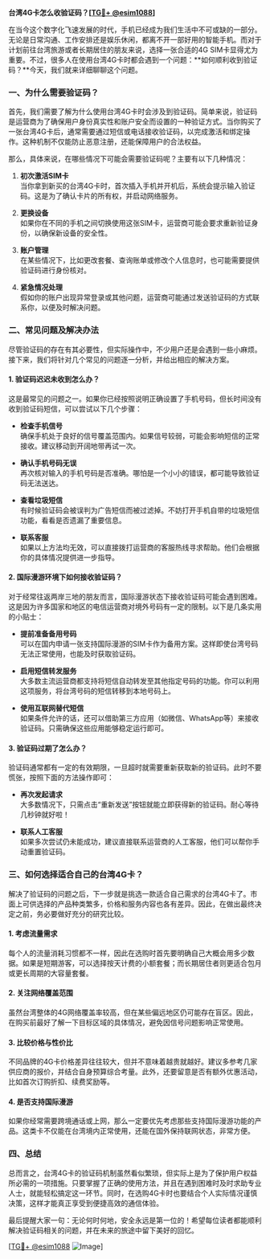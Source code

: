 **台湾4G卡怎么收验证码？[[TG💪+ @esim1088](https://t.me/s/esim1088)]**

在当今这个数字化飞速发展的时代，手机已经成为我们生活中不可或缺的一部分。无论是日常沟通、工作安排还是娱乐休闲，都离不开一部好用的智能手机。而对于计划前往台湾旅游或者长期居住的朋友来说，选择一张合适的4G SIM卡显得尤为重要。不过，很多人在使用台湾4G卡时都会遇到一个问题：**如何顺利收到验证码？**今天，我们就来详细聊聊这个问题。

### 一、为什么需要验证码？

首先，我们需要了解为什么使用台湾4G卡时会涉及到验证码。简单来说，验证码是运营商为了确保用户身份真实性和账户安全而设置的一种验证方式。当你购买了一张台湾4G卡后，通常需要通过短信或电话接收验证码，以完成激活和绑定操作。这种机制不仅能防止恶意注册，还能保障用户的合法权益。

那么，具体来说，在哪些情况下可能会需要验证码呢？主要有以下几种情况：

1. **初次激活SIM卡**  
   当你拿到新买的台湾4G卡时，首次插入手机并开机后，系统会提示输入验证码。这是为了确认卡片的所有权，并启动网络服务。

2. **更换设备**  
   如果你在不同的手机之间切换使用这张SIM卡，运营商可能会要求重新验证身份，以确保新设备的安全性。

3. **账户管理**  
   在某些情况下，比如更改套餐、查询账单或修改个人信息时，也可能需要提供验证码进行身份核对。

4. **紧急情况处理**  
   假如你的账户出现异常登录或其他问题，运营商可能通过发送验证码的方式联系你，以便及时解决问题。

### 二、常见问题及解决办法

尽管验证码的存在有其必要性，但实际操作中，不少用户还是会遇到一些小麻烦。接下来，我们将针对几个常见的问题逐一分析，并给出相应的解决方案。

#### 1. 验证码迟迟未收到怎么办？

这是最常见的问题之一。如果你已经按照说明正确设置了手机号码，但长时间没有收到验证码短信，可以尝试以下几个步骤：

- **检查手机信号**  
  确保手机处于良好的信号覆盖范围内。如果信号较弱，可能会影响短信的正常接收。建议移动到开阔地带再试一次。

- **确认手机号码无误**  
  再次核对输入的手机号码是否准确。哪怕是一个小小的错误，都可能导致验证码无法送达。

- **查看垃圾短信**  
  有时候验证码会被误判为广告短信而被过滤掉。不妨打开手机自带的垃圾短信功能，看看是否遗漏了重要信息。

- **联系客服**  
  如果以上方法均无效，可以直接拨打运营商的客服热线寻求帮助。他们会根据你的具体情况提供进一步指导。

#### 2. 国际漫游环境下如何接收验证码？

对于经常往返两岸三地的朋友而言，国际漫游状态下接收验证码可能会遇到困难。这是因为许多国家和地区的电信运营商对境外号码有一定的限制。以下是几条实用的小贴士：

- **提前准备备用号码**  
  可以在国内申请一张支持国际漫游的SIM卡作为备用方案。这样即使台湾号码无法正常使用，也能及时获取验证码。

- **启用短信转发服务**  
  大多数主流运营商都支持将短信自动转发至其他指定号码的功能。你可以利用这项服务，将台湾号码的短信转移到本地号码上。

- **使用互联网替代短信**  
  如果条件允许的话，还可以借助第三方应用（如微信、WhatsApp等）来接收验证码。只需确保这些应用能够稳定运行即可。

#### 3. 验证码过期了怎么办？

验证码通常都有一定的有效期限，一旦超时就需要重新获取新的验证码。此时不要慌张，按照下面的方法操作即可：

- **再次发起请求**  
  大多数情况下，只需点击“重新发送”按钮就能立即获得新的验证码。耐心等待几秒钟就好啦！

- **联系人工客服**  
  如果多次尝试仍未能成功，建议直接联系运营商的人工客服，他们可以帮你手动重置验证码。

### 三、如何选择适合自己的台湾4G卡？

解决了验证码的问题之后，下一步就是挑选一款适合自己需求的台湾4G卡了。市面上可供选择的产品种类繁多，价格和服务内容也各有差异。因此，在做出最终决定之前，务必要做好充分的研究比较。

#### 1. 考虑流量需求

每个人的流量消耗习惯都不一样，因此在选购时首先要明确自己大概会用多少数据。如果是短期游客，可以选择按天计费的小额套餐；而长期居住者则更适合包月或更长周期的大容量套餐。

#### 2. 关注网络覆盖范围

虽然台湾整体的4G网络覆盖率较高，但在某些偏远地区仍可能存在盲区。因此，在购买前最好了解一下目标区域的具体情况，避免因信号问题影响正常使用。

#### 3. 比较价格与性价比

不同品牌的4G卡价格差异往往较大，但并不意味着越贵就越好。建议多参考几家供应商的报价，并结合自身预算综合考量。此外，还要留意是否有额外优惠活动，比如首次订购折扣、续费奖励等。

#### 4. 是否支持国际漫游

如果你经常需要跨境通话或上网，那么一定要优先考虑那些支持国际漫游功能的产品。这类卡不仅能在台湾境内正常使用，还能在国外保持联网状态，非常方便。

### 四、总结

总而言之，台湾4G卡的验证码机制虽然看似繁琐，但实际上是为了保护用户权益所必需的一项措施。只要掌握了正确的使用方法，并且在遇到困难时及时求助专业人士，就能轻松搞定这一环节。同时，在选购4G卡时也要结合个人实际情况谨慎决策，这样才能真正享受到便捷高效的通信体验。

最后提醒大家一句：无论何时何地，安全永远是第一位的！希望每位读者都能顺利解决验证码相关的问题，并在未来的旅途中留下美好的回忆。

[[TG💪+ @esim1088](https://t.me/s/esim1088) ![Image](https://i.postimg.cc/4NQfJmqS/Snipaste-2025-05-13-00-14-12.png)]